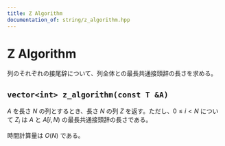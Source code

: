 ```yaml
---
title: Z Algorithm
documentation_of: string/z_algorithm.hpp
---
```


# Z Algorithm
列のそれぞれの接尾辞について、列全体との最長共通接頭辞の長さを求める。

## ``vector<int> z_algorithm(const T &A)``
$A$ を長さ $N$ の列とするとき、長さ $N$ の列 $Z$ を返す。ただし、$0 \leq i < N$ について $Z_i$ は $A$ と $A[i,N)$ の最長共通接頭辞の長さである。

時間計算量は $O(N)$ である。